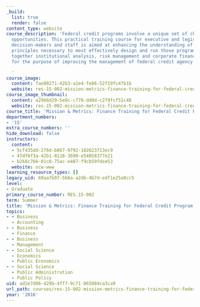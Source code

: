 ```yaml
---
_build:
  list: true
  render: false
content_type: website
course_description: 'Federal credit programs involve a unique set of challenges and
  opportunities. This practical training course for executive and legislative branch
  decision-makers and staff is aimed at enhancing the understanding of the core financial
  principles necessary to most effectively design and run those programs. It brings
  together institutional analysis, risk management and corporate finance disciplines
  for the purpose of improving the management of federal credit agency resources.

  '
course_image:
  content: fae80271-42b3-a1e4-fe86-52f19fc47b1b
  website: res-15-002-mission-metrics-finance-training-for-federal-credit-program-professionals-summer-2016
course_image_thumbnail:
  content: a2966d29-5e0c-c778-dd0d-c279fcf51c48
  website: res-15-002-mission-metrics-finance-training-for-federal-credit-program-professionals-summer-2016
course_title: 'Mission & Metrics: Finance Training for Federal Credit Program Professionals'
department_numbers:
- '15'
extra_course_numbers: ''
hide_download: false
instructors:
  content:
  - 5cf435dd-276d-b867-9792-182623713ec9
  - 47df6f3a-42b1-8118-3690-e54058377e21
  - b268c766-01c0-75ac-e487-f9cb59fdee53
  website: ocw-www
learning_resource_types: []
legacy_uid: 69aa7b97-5b6a-a2db-4b7d-edf1e25a0cc5
level:
- Graduate
primary_course_number: RES.15-002
term: Summer
title: 'Mission & Metrics: Finance Training for Federal Credit Program Professionals'
topics:
- - Business
  - Accounting
- - Business
  - Finance
- - Business
  - Management
- - Social Science
  - Economics
  - Public Economics
- - Social Science
  - Public Administration
  - Public Policy
uid: ad2e7d06-429b-4ff7-9c71-065084ca3ca9
url_path: courses/res-15-002-mission-metrics-finance-training-for-federal-credit-program-professionals-summer-2016
year: '2016'
---
```

